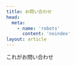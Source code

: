 ```yaml
---
title: お問い合わせ
head:
  meta:
    - name: 'robots'
      content: 'noindex'
layout: article
---
```


これがお問い合わせ
